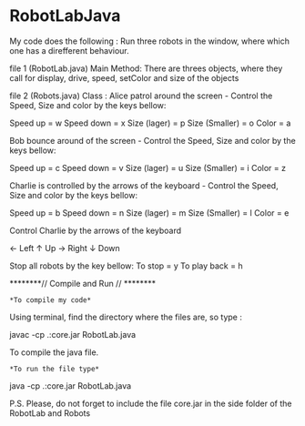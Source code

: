 # RobotLabJava

My code does the following : 
Run three robots in the window, where which one has a direfferent behaviour.

file 1 (RobotLab.java)
Main Method:
There are threes objects, where they call for display, drive, speed, setColor and size of the objects


file 2 (Robots.java)
Class : 
Alice patrol around the screen  -  Control the Speed, Size and color by the keys bellow:

Speed up       =   w
Speed down     =   x
Size  (lager)  =   p
Size (Smaller) =   o
Color          =   a

Bob bounce around of the screen - Control the Speed, Size and color by the keys bellow:

Speed up       =   c
Speed down     =   v
Size  (lager)  =   u
Size (Smaller) =   i
Color          =   z

Charlie is controlled by the arrows of the keyboard - Control the Speed, Size and color by the keys bellow:

Speed up       =   b
Speed down     =   n
Size  (lager)  =   m
Size (Smaller) =   l
Color          =   e

Control Charlie by the arrows of the keyboard 

← Left
↑ Up
→ Right
↓ Down


Stop all robots by the key bellow:
To stop        =   y
To play back   =   h

********// Compile and Run // ********

	*To compile my code*
Using terminal, find the directory where the files are, so type :

javac -cp .:core.jar RobotLab.java

To compile the java file.

	*To run the file type*


java -cp .:core.jar RobotLab.java


P.S. Please, do not forget to include the file core.jar in the side folder of the RobotLab and Robots 
